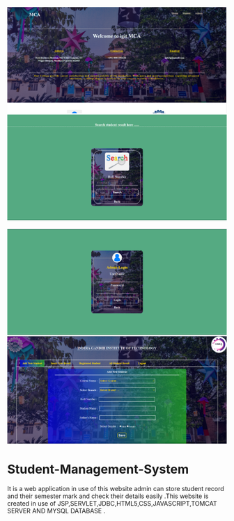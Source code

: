 <img src="https://github.com/Somanath-Singh/Student-Automation/blob/main/Screenshot%202024-03-23%20000543.png">
<img src="https://github.com/Somanath-Singh/Student-Automation/blob/main/Screenshot%202024-03-23%20000651.png">
<img sc="https://github.com/Somanath-Singh/Student-Automation/blob/main/Screenshot%202024-03-23%20000758.png">
<img src="https://github.com/Somanath-Singh/Student-Automation/blob/main/Screenshot%202024-03-23%20000556.png">
<img src="https://github.com/Somanath-Singh/Student-Automation/blob/main/Screenshot%202024-03-23%20000623.png">

# Student-Management-System
It is a web application in use of this website admin can store student record and their semester mark and check their details easily .This website is created in use of JSP,SERVLET,JDBC,HTML5,CSS,JAVASCRIPT,TOMCAT SERVER AND MYSQL DATABASE .
